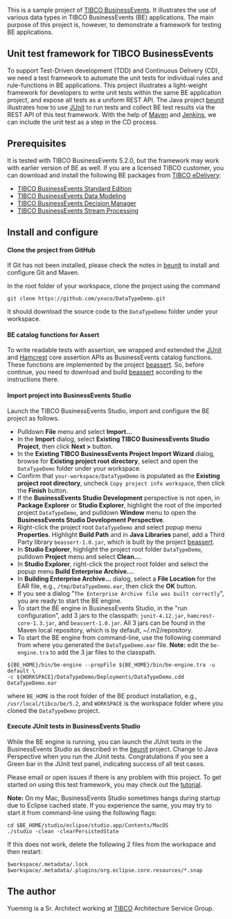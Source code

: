 This is a sample project of [TIBCO BusinessEvents](https://docs.tibco.com/products/tibco-businessevents-5-2-0).  It illustrates the use of various data types in TIBCO BusinessEvents (BE) applications.  The main purpose of this project is, however, to demonstrate a framework for testing BE applications.

## Unit test framework for TIBCO BusinessEvents

To support Test-Driven development (TDD) and Continuous Delivery (CD), we need a test framework to automate the unit tests for individual rules and rule-functions in BE applications.  This project illustrates a light-weight framework for developers to write unit tests within the same BE application project, and expose all tests as a uniform REST API.  The Java project [beunit](https://github.com/yxuco/beunit) illustrates how to use [JUnit](http://junit.org/) to run tests and collect BE test results via the REST API of this test framework.  With the help of [Maven](https://maven.apache.org/) and [Jenkins](https://jenkins-ci.org/), we can include the unit test as a step in the CD process.

## Prerequisites

It is tested with TIBCO BusinessEvents 5.2.0, but the framework may work with earlier version of BE as well.  If you are a licensed TIBCO customer, you can download and install the following BE packages from [TIBCO eDelivery](https://edelivery.tibco.com):
 - [TIBCO BusinessEvents Standard Edition](https://edelivery.tibco.com/storefront/eval/tibco-businessevents-standard-edition/prod10052.html)
 - [TIBCO BusinessEvents Data Modeling](https://edelivery.tibco.com/storefront/eval/tibco-businessevents-data-modeling/prod10354.html)
 - [TIBCO BusinessEvents Decision Manager](https://edelivery.tibco.com/storefront/eval/tibco-businessevents-decision-manager/prod10355.html)
 - [TIBCO BusinessEvents Stream Processing](https://edelivery.tibco.com/storefront/eval/tibco-businessevents-event-stream-processing/prod10353.html)
 
## Install and configure

#### Clone the project from GitHub

If Git has not been installed, please check the notes in [beunit](https://github.com/yxuco/beunit) to install and configure Git and Maven.

In the root folder of your workspace, clone the project using the command

    git clone https://github.com/yxuco/DataTypeDemo.git

It should download the source code to the `DataTypeDemo` folder under your workspace.

#### BE catalog functions for Assert

To write readable tests with assertion, we wrapped and extended the [JUnit](http://junit.org/) and [Hamcrest](http://hamcrest.org/JavaHamcrest/) core assertion APIs as BusinessEvents catalog functions.  These functions are implemented by the project [beassert](https://github.com/yxuco/beassert).  So, before continue, you need to download and build [beassert](https://github.com/yxuco/beassert) according to the instructions there.

#### Import project into BusinessEvents Studio

Launch the TIBCO BusinessEvents Studio, import and configure the BE project as follows.

 - Pulldown **File** menu and select **Import...**
 - In the **Import** dialog, select **Existing TIBCO BusinessEvents Studio Project**, then click **Next >** button.
 - In the **Existing TIBCO BusinessEvents Project Import Wizard** dialog, browse for **Existing project root directory**, select and open the `DataTypeDemo` folder under your workspace.
 - Confirm that `your-workspace/DataTypeDemo` is populated as the **Existing project root directory**, uncheck `Copy project info workspace`, then click the **Finish** button.
 - If the **BusinessEvents Studio Development** perspective is not open, in **Package Explorer** or **Studio Explorer**, highlight the root of the imported project `DataTypeDemo`, and pulldown **Window** menu to open the **BusinessEvents Studio Development Perspective**.
 - Right-click the project root `DataTypeDemo` and select popup menu **Properties**.  Highlight **Build Path** and in **Java Libraries** panel, add a Third Party library `beassert-1.0.jar`, which is built by the project [beassert](https://github.com/yxuco/beassert).
 - In **Studio Explorer**, highlight the project root folder `DataTypeDemo`, pulldown **Project** menu and select **Clean...**.
 - In **Studio Explorer**, right-click the project root folder and select the popup menu **Build Enterprise Archive...**.
 - In **Building Enterprise Archive...** dialog, select a **File Location** for the EAR file, e.g., `/tmp/DataTypeDemo.ear`, then click the **OK** button.
 - If you see a dialog "`The Enterprise Archive file was built correctly`", you are ready to start the BE engine.
 - To start the BE engine in BusinessEvents Studio, in the "run configuration", add 3 jars to the classpath: `junit-4.12.jar`, `hamcrest-core-1.3.jar`, and `beassert-1.0.jar`.  All 3 jars can be found in the Maven local repository, which is by default, ~/.m2/repository.
 - To start the BE engine from command-line, use the following command from where you generated the `DataTypeDemo.ear` file.  **Note:** edit the `be-engine.tra` to add the 3 jar files to the classpath.

```
${BE_HOME}/bin/be-engine --propFile ${BE_HOME}/bin/be-engine.tra -u default \
-c ${WORKSPACE}/DataTypeDemo/Deployments/DataTypeDemo.cdd DataTypeDemo.ear
```

where `BE_HOME` is the root folder of the BE product installation, e.g., `/usr/local/tibco/be/5.2`, and `WORKSPACE` is the workspace folder where you cloned the `DataTypeDemo` project.

#### Execute JUnit tests in BusinessEvents Studio

While the BE engine is running, you can launch the JUnit tests in the BusinessEvents Studio as described in the [beunit](https://github.com/yxuco/beunit) project.  Change to Java Perspective when you run the JUnit tests.  Congratulations if you see a Green bar in the JUnit test panel, indicating success of all test cases.  

Please email or open issues if there is any problem with this project.  To get started on using this test framework, you may check out the [tutorial](https://github.com/yxuco/betest_tutorial).

**Note:** On my Mac, BusinessEvents Studio sometimes hangs during startup due to Eclipse cached state.  If you experience the same, you may try to start it from command-line using the following flags:

    cd $BE_HOME/studio/eclipse/studio.app/Contents/MacOS
    ./studio -clean -clearPersistedState

If this does not work, delete the following 2 files from the workspace and then restart:

    $workspace/.metadata/.lock
    $workspace/.metadata/.plugins/org.eclipse.core.resources/*.snap

## The author

Yueming is a Sr. Architect working at [TIBCO](http://www.tibco.com/) Architecture Service Group.
